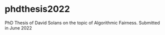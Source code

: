 # phdthesis2022
PhD Thesis of David Solans on the topic of Algorithmic Fairness. Submitted in June 2022
